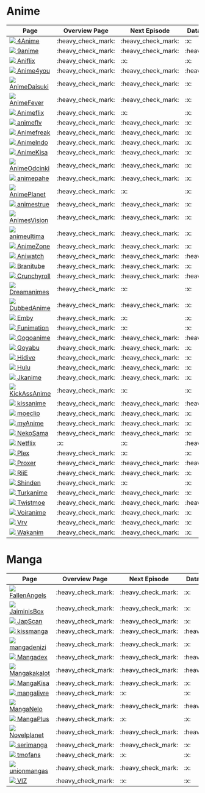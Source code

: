 
  <h1>Anime</h1>
  <table>
    <thead>
      <tr>
        <th>Page</th>
        <th>Overview Page</th>
        <th>Next Episode</th>
        <th>Database Support</th>
        <th>Update Check</th>
      </tr>
    </thead>
    <tbody>
      <tr>
              <td><a href="https://4anime.to"><img src="https://www.google.com/s2/favicons?domain=https://4anime.to"> 4Anime</a></td>
              <td>:heavy_check_mark:</td>
              <td>:heavy_check_mark:</td>
              <td>:x:</td>
              <td>:heavy_check_mark:</td>
            </tr><tr>
              <td><a href="https://9anime.to"><img src="https://www.google.com/s2/favicons?domain=https://9anime.to"> 9anime</a></td>
              <td>:heavy_check_mark:</td>
              <td>:heavy_check_mark:</td>
              <td>:heavy_check_mark:</td>
              <td>:heavy_check_mark:</td>
            </tr><tr>
              <td><a href="https://www1.aniflix.tv"><img src="https://www.google.com/s2/favicons?domain=https://www1.aniflix.tv"> Aniflix</a></td>
              <td>:heavy_check_mark:</td>
              <td>:x:</td>
              <td>:x:</td>
              <td>:x:</td>
            </tr><tr>
              <td><a href="https://www.anime4you.one"><img src="https://www.google.com/s2/favicons?domain=https://www.anime4you.one"> Anime4you</a></td>
              <td>:heavy_check_mark:</td>
              <td>:heavy_check_mark:</td>
              <td>:heavy_check_mark:</td>
              <td>:heavy_check_mark:</td>
            </tr><tr>
              <td><a href="https://animedaisuki.moe"><img src="https://www.google.com/s2/favicons?domain=https://animedaisuki.moe"> AnimeDaisuki</a></td>
              <td>:heavy_check_mark:</td>
              <td>:heavy_check_mark:</td>
              <td>:x:</td>
              <td>:heavy_check_mark:</td>
            </tr><tr>
              <td><a href="https://www.animefever.tv"><img src="https://www.google.com/s2/favicons?domain=https://www.animefever.tv"> AnimeFever</a></td>
              <td>:heavy_check_mark:</td>
              <td>:heavy_check_mark:</td>
              <td>:x:</td>
              <td>:x:</td>
            </tr><tr>
              <td><a href="https://animeflix.io"><img src="https://www.google.com/s2/favicons?domain=https://animeflix.io"> Animeflix</a></td>
              <td>:heavy_check_mark:</td>
              <td>:x:</td>
              <td>:x:</td>
              <td>:x:</td>
            </tr><tr>
              <td><a href="https://animeflv.net"><img src="https://www.google.com/s2/favicons?domain=https://animeflv.net"> animeflv</a></td>
              <td>:heavy_check_mark:</td>
              <td>:heavy_check_mark:</td>
              <td>:x:</td>
              <td>:heavy_check_mark:</td>
            </tr><tr>
              <td><a href="https://www.animefreak.tv"><img src="https://www.google.com/s2/favicons?domain=https://www.animefreak.tv"> Animefreak</a></td>
              <td>:heavy_check_mark:</td>
              <td>:heavy_check_mark:</td>
              <td>:x:</td>
              <td>:x:</td>
            </tr><tr>
              <td><a href="http://animeindo.moe"><img src="https://www.google.com/s2/favicons?domain=http://animeindo.moe"> AnimeIndo</a></td>
              <td>:heavy_check_mark:</td>
              <td>:heavy_check_mark:</td>
              <td>:x:</td>
              <td>:heavy_check_mark:</td>
            </tr><tr>
              <td><a href="https://animekisa.tv"><img src="https://www.google.com/s2/favicons?domain=https://animekisa.tv"> AnimeKisa</a></td>
              <td>:heavy_check_mark:</td>
              <td>:heavy_check_mark:</td>
              <td>:x:</td>
              <td>:heavy_check_mark:</td>
            </tr><tr>
              <td><a href="https://anime-odcinki.pl"><img src="https://www.google.com/s2/favicons?domain=https://anime-odcinki.pl"> AnimeOdcinki</a></td>
              <td>:heavy_check_mark:</td>
              <td>:heavy_check_mark:</td>
              <td>:x:</td>
              <td>:heavy_check_mark:</td>
            </tr><tr>
              <td><a href="https://animepahe.com"><img src="https://www.google.com/s2/favicons?domain=https://animepahe.com"> animepahe</a></td>
              <td>:heavy_check_mark:</td>
              <td>:heavy_check_mark:</td>
              <td>:x:</td>
              <td>:heavy_check_mark:</td>
            </tr><tr>
              <td><a href="https://www.anime-planet.com"><img src="https://www.google.com/s2/favicons?domain=https://www.anime-planet.com"> AnimePlanet</a></td>
              <td>:heavy_check_mark:</td>
              <td>:x:</td>
              <td>:x:</td>
              <td>:x:</td>
            </tr><tr>
              <td><a href="https://www.animestrue.net"><img src="https://www.google.com/s2/favicons?domain=https://www.animestrue.net"> animestrue</a></td>
              <td>:heavy_check_mark:</td>
              <td>:heavy_check_mark:</td>
              <td>:x:</td>
              <td>:heavy_check_mark:</td>
            </tr><tr>
              <td><a href="https://www.animesvision.com.br"><img src="https://www.google.com/s2/favicons?domain=https://www.animesvision.com.br"> AnimesVision</a></td>
              <td>:heavy_check_mark:</td>
              <td>:heavy_check_mark:</td>
              <td>:x:</td>
              <td>:heavy_check_mark:</td>
            </tr><tr>
              <td><a href="https://www10.animeultima.eu"><img src="https://www.google.com/s2/favicons?domain=https://www10.animeultima.eu"> animeultima</a></td>
              <td>:heavy_check_mark:</td>
              <td>:heavy_check_mark:</td>
              <td>:x:</td>
              <td>:x:</td>
            </tr><tr>
              <td><a href="https://www.animezone.pl"><img src="https://www.google.com/s2/favicons?domain=https://www.animezone.pl"> AnimeZone</a></td>
              <td>:heavy_check_mark:</td>
              <td>:heavy_check_mark:</td>
              <td>:x:</td>
              <td>:heavy_check_mark:</td>
            </tr><tr>
              <td><a href="https://aniwatch.me"><img src="https://www.google.com/s2/favicons?domain=https://aniwatch.me"> Aniwatch</a></td>
              <td>:heavy_check_mark:</td>
              <td>:heavy_check_mark:</td>
              <td>:heavy_check_mark:</td>
              <td>:x:</td>
            </tr><tr>
              <td><a href="https://www.branitube.net"><img src="https://www.google.com/s2/favicons?domain=https://www.branitube.net"> Branitube</a></td>
              <td>:heavy_check_mark:</td>
              <td>:heavy_check_mark:</td>
              <td>:x:</td>
              <td>:heavy_check_mark:</td>
            </tr><tr>
              <td><a href="https://www.crunchyroll.com"><img src="https://www.google.com/s2/favicons?domain=https://www.crunchyroll.com"> Crunchyroll</a></td>
              <td>:heavy_check_mark:</td>
              <td>:heavy_check_mark:</td>
              <td>:heavy_check_mark:</td>
              <td>:heavy_check_mark:</td>
            </tr><tr>
              <td><a href="https://dreamanimes.com.br"><img src="https://www.google.com/s2/favicons?domain=https://dreamanimes.com.br"> Dreamanimes</a></td>
              <td>:heavy_check_mark:</td>
              <td>:x:</td>
              <td>:x:</td>
              <td>:x:</td>
            </tr><tr>
              <td><a href="https://ww5.dubbedanime.net"><img src="https://www.google.com/s2/favicons?domain=https://ww5.dubbedanime.net"> DubbedAnime</a></td>
              <td>:heavy_check_mark:</td>
              <td>:heavy_check_mark:</td>
              <td>:x:</td>
              <td>:heavy_check_mark:</td>
            </tr><tr>
              <td><a href="http://app.emby.media"><img src="https://www.google.com/s2/favicons?domain=http://app.emby.media"> Emby</a></td>
              <td>:heavy_check_mark:</td>
              <td>:x:</td>
              <td>:x:</td>
              <td>:x:</td>
            </tr><tr>
              <td><a href="https://www.funimation.com"><img src="https://www.google.com/s2/favicons?domain=https://www.funimation.com"> Funimation</a></td>
              <td>:heavy_check_mark:</td>
              <td>:x:</td>
              <td>:x:</td>
              <td>:x:</td>
            </tr><tr>
              <td><a href="https://gogoanimes.co"><img src="https://www.google.com/s2/favicons?domain=https://gogoanimes.co"> Gogoanime</a></td>
              <td>:heavy_check_mark:</td>
              <td>:heavy_check_mark:</td>
              <td>:heavy_check_mark:</td>
              <td>:heavy_check_mark:</td>
            </tr><tr>
              <td><a href="https://goyabu.com"><img src="https://www.google.com/s2/favicons?domain=https://goyabu.com"> Goyabu</a></td>
              <td>:heavy_check_mark:</td>
              <td>:heavy_check_mark:</td>
              <td>:x:</td>
              <td>:x:</td>
            </tr><tr>
              <td><a href="https://www.hidive.com"><img src="https://www.google.com/s2/favicons?domain=https://www.hidive.com"> Hidive</a></td>
              <td>:heavy_check_mark:</td>
              <td>:heavy_check_mark:</td>
              <td>:x:</td>
              <td>:heavy_check_mark:</td>
            </tr><tr>
              <td><a href="https://www.hulu.com"><img src="https://www.google.com/s2/favicons?domain=https://www.hulu.com"> Hulu</a></td>
              <td>:heavy_check_mark:</td>
              <td>:heavy_check_mark:</td>
              <td>:x:</td>
              <td>:x:</td>
            </tr><tr>
              <td><a href="https://jkanime.net/"><img src="https://www.google.com/s2/favicons?domain=https://jkanime.net/"> Jkanime</a></td>
              <td>:heavy_check_mark:</td>
              <td>:heavy_check_mark:</td>
              <td>:x:</td>
              <td>:heavy_check_mark:</td>
            </tr><tr>
              <td><a href="https://www.kickassanime.rs"><img src="https://www.google.com/s2/favicons?domain=https://www.kickassanime.rs"> KickAssAnime</a></td>
              <td>:heavy_check_mark:</td>
              <td>:x:</td>
              <td>:x:</td>
              <td>:x:</td>
            </tr><tr>
              <td><a href="https://kissanime.ru"><img src="https://www.google.com/s2/favicons?domain=https://kissanime.ru"> kissanime</a></td>
              <td>:heavy_check_mark:</td>
              <td>:heavy_check_mark:</td>
              <td>:heavy_check_mark:</td>
              <td>:heavy_check_mark:</td>
            </tr><tr>
              <td><a href="https://moeclip.com"><img src="https://www.google.com/s2/favicons?domain=https://moeclip.com"> moeclip</a></td>
              <td>:heavy_check_mark:</td>
              <td>:heavy_check_mark:</td>
              <td>:x:</td>
              <td>:heavy_check_mark:</td>
            </tr><tr>
              <td><a href="https://myanime.moe"><img src="https://www.google.com/s2/favicons?domain=https://myanime.moe"> myAnime</a></td>
              <td>:heavy_check_mark:</td>
              <td>:heavy_check_mark:</td>
              <td>:x:</td>
              <td>:heavy_check_mark:</td>
            </tr><tr>
              <td><a href="https://www.neko-sama.fr"><img src="https://www.google.com/s2/favicons?domain=https://www.neko-sama.fr"> NekoSama</a></td>
              <td>:heavy_check_mark:</td>
              <td>:heavy_check_mark:</td>
              <td>:x:</td>
              <td>:x:</td>
            </tr><tr>
              <td><a href="https://www.netflix.com"><img src="https://www.google.com/s2/favicons?domain=https://www.netflix.com"> Netflix</a></td>
              <td>:x:</td>
              <td>:x:</td>
              <td>:heavy_check_mark:</td>
              <td>:x:</td>
            </tr><tr>
              <td><a href="http://app.plex.tv"><img src="https://www.google.com/s2/favicons?domain=http://app.plex.tv"> Plex</a></td>
              <td>:heavy_check_mark:</td>
              <td>:x:</td>
              <td>:x:</td>
              <td>:x:</td>
            </tr><tr>
              <td><a href="https://proxer.me"><img src="https://www.google.com/s2/favicons?domain=https://proxer.me"> Proxer</a></td>
              <td>:heavy_check_mark:</td>
              <td>:heavy_check_mark:</td>
              <td>:heavy_check_mark:</td>
              <td>:heavy_check_mark:</td>
            </tr><tr>
              <td><a href="https://www.riie.net"><img src="https://www.google.com/s2/favicons?domain=https://www.riie.net"> RiiE</a></td>
              <td>:heavy_check_mark:</td>
              <td>:heavy_check_mark:</td>
              <td>:x:</td>
              <td>:heavy_check_mark:</td>
            </tr><tr>
              <td><a href="https://shinden.pl"><img src="https://www.google.com/s2/favicons?domain=https://shinden.pl"> Shinden</a></td>
              <td>:heavy_check_mark:</td>
              <td>:x:</td>
              <td>:x:</td>
              <td>:x:</td>
            </tr><tr>
              <td><a href="http://www.turkanime.tv"><img src="https://www.google.com/s2/favicons?domain=http://www.turkanime.tv"> Turkanime</a></td>
              <td>:heavy_check_mark:</td>
              <td>:heavy_check_mark:</td>
              <td>:x:</td>
              <td>:heavy_check_mark:</td>
            </tr><tr>
              <td><a href="https://twist.moe"><img src="https://www.google.com/s2/favicons?domain=https://twist.moe"> Twistmoe</a></td>
              <td>:heavy_check_mark:</td>
              <td>:heavy_check_mark:</td>
              <td>:heavy_check_mark:</td>
              <td>:heavy_check_mark:</td>
            </tr><tr>
              <td><a href="http://voiranime.com"><img src="https://www.google.com/s2/favicons?domain=http://voiranime.com"> Voiranime</a></td>
              <td>:heavy_check_mark:</td>
              <td>:heavy_check_mark:</td>
              <td>:x:</td>
              <td>:heavy_check_mark:</td>
            </tr><tr>
              <td><a href="https://vrv.co"><img src="https://www.google.com/s2/favicons?domain=https://vrv.co"> Vrv</a></td>
              <td>:heavy_check_mark:</td>
              <td>:heavy_check_mark:</td>
              <td>:x:</td>
              <td>:heavy_check_mark:</td>
            </tr><tr>
              <td><a href="https://www.wakanim.tv"><img src="https://www.google.com/s2/favicons?domain=https://www.wakanim.tv"> Wakanim</a></td>
              <td>:heavy_check_mark:</td>
              <td>:heavy_check_mark:</td>
              <td>:x:</td>
              <td>:x:</td>
            </tr>
    </tbody>
  </table>
  
  <h1>Manga</h1>
  <table>
    <thead>
      <tr>
        <th>Page</th>
        <th>Overview Page</th>
        <th>Next Episode</th>
        <th>Database Support</th>
        <th>Update Check</th>
      </tr>
    </thead>
    <tbody>
      <tr>
              <td><a href="https://manga.fascans.com/"><img src="https://www.google.com/s2/favicons?domain=https://manga.fascans.com/"> FallenAngels</a></td>
              <td>:heavy_check_mark:</td>
              <td>:heavy_check_mark:</td>
              <td>:x:</td>
              <td>:heavy_check_mark:</td>
            </tr><tr>
              <td><a href="https://jaiminisbox.com"><img src="https://www.google.com/s2/favicons?domain=https://jaiminisbox.com"> JaiminisBox</a></td>
              <td>:heavy_check_mark:</td>
              <td>:heavy_check_mark:</td>
              <td>:x:</td>
              <td>:heavy_check_mark:</td>
            </tr><tr>
              <td><a href="https://www.japscan.co"><img src="https://www.google.com/s2/favicons?domain=https://www.japscan.co"> JapScan</a></td>
              <td>:heavy_check_mark:</td>
              <td>:heavy_check_mark:</td>
              <td>:x:</td>
              <td>:heavy_check_mark:</td>
            </tr><tr>
              <td><a href="https://kissmanga.com"><img src="https://www.google.com/s2/favicons?domain=https://kissmanga.com"> kissmanga</a></td>
              <td>:heavy_check_mark:</td>
              <td>:heavy_check_mark:</td>
              <td>:heavy_check_mark:</td>
              <td>:heavy_check_mark:</td>
            </tr><tr>
              <td><a href="https://mangadenizi.com"><img src="https://www.google.com/s2/favicons?domain=https://mangadenizi.com"> mangadenizi</a></td>
              <td>:heavy_check_mark:</td>
              <td>:heavy_check_mark:</td>
              <td>:x:</td>
              <td>:heavy_check_mark:</td>
            </tr><tr>
              <td><a href="https://www.mangadex.org"><img src="https://www.google.com/s2/favicons?domain=https://www.mangadex.org"> Mangadex</a></td>
              <td>:heavy_check_mark:</td>
              <td>:heavy_check_mark:</td>
              <td>:heavy_check_mark:</td>
              <td>:heavy_check_mark:</td>
            </tr><tr>
              <td><a href="https://mangakakalot.com"><img src="https://www.google.com/s2/favicons?domain=https://mangakakalot.com"> Mangakakalot</a></td>
              <td>:heavy_check_mark:</td>
              <td>:heavy_check_mark:</td>
              <td>:heavy_check_mark:</td>
              <td>:heavy_check_mark:</td>
            </tr><tr>
              <td><a href="https://mangakisa.com"><img src="https://www.google.com/s2/favicons?domain=https://mangakisa.com"> MangaKisa</a></td>
              <td>:heavy_check_mark:</td>
              <td>:heavy_check_mark:</td>
              <td>:x:</td>
              <td>:heavy_check_mark:</td>
            </tr><tr>
              <td><a href="https://mangalivre.com"><img src="https://www.google.com/s2/favicons?domain=https://mangalivre.com"> mangalivre</a></td>
              <td>:heavy_check_mark:</td>
              <td>:x:</td>
              <td>:x:</td>
              <td>:x:</td>
            </tr><tr>
              <td><a href="https://manganelo.com"><img src="https://www.google.com/s2/favicons?domain=https://manganelo.com"> MangaNelo</a></td>
              <td>:heavy_check_mark:</td>
              <td>:heavy_check_mark:</td>
              <td>:heavy_check_mark:</td>
              <td>:heavy_check_mark:</td>
            </tr><tr>
              <td><a href="https://mangaplus.shueisha.co.jp"><img src="https://www.google.com/s2/favicons?domain=https://mangaplus.shueisha.co.jp"> MangaPlus</a></td>
              <td>:heavy_check_mark:</td>
              <td>:x:</td>
              <td>:x:</td>
              <td>:x:</td>
            </tr><tr>
              <td><a href="https://novelplanet.com"><img src="https://www.google.com/s2/favicons?domain=https://novelplanet.com"> Novelplanet</a></td>
              <td>:heavy_check_mark:</td>
              <td>:heavy_check_mark:</td>
              <td>:heavy_check_mark:</td>
              <td>:heavy_check_mark:</td>
            </tr><tr>
              <td><a href="https://serimanga.com"><img src="https://www.google.com/s2/favicons?domain=https://serimanga.com"> serimanga</a></td>
              <td>:heavy_check_mark:</td>
              <td>:heavy_check_mark:</td>
              <td>:x:</td>
              <td>:x:</td>
            </tr><tr>
              <td><a href="https://tmofans.com"><img src="https://www.google.com/s2/favicons?domain=https://tmofans.com"> tmofans</a></td>
              <td>:heavy_check_mark:</td>
              <td>:x:</td>
              <td>:x:</td>
              <td>:x:</td>
            </tr><tr>
              <td><a href="https://unionleitor.top"><img src="https://www.google.com/s2/favicons?domain=https://unionleitor.top"> unionmangas</a></td>
              <td>:heavy_check_mark:</td>
              <td>:heavy_check_mark:</td>
              <td>:x:</td>
              <td>:heavy_check_mark:</td>
            </tr><tr>
              <td><a href="https://www.viz.com"><img src="https://www.google.com/s2/favicons?domain=https://www.viz.com"> VIZ</a></td>
              <td>:heavy_check_mark:</td>
              <td>:x:</td>
              <td>:x:</td>
              <td>:heavy_check_mark:</td>
            </tr>
    </tbody>
  </table>
  